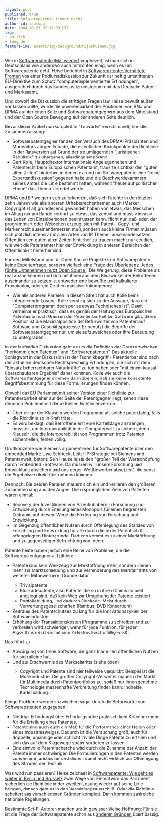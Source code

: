 ```yaml
---
layout: post
published: true
title: Softwarepatente (immer noch)
author-id: isotopp
date: 2004-10-23 07:17:00 UTC
tags:
- politik
- lang_de
feature-img: assets/img/background/rijksmuseum.jpg
---
```

Wie in <a href="">Softwarepatente (Mal wieder)</a> prophezeit, ist man sich in Deutschland wie anderswo auch mitnichten einig, wenn es um Softwarepatente geht. Heise berichtet in <a href="http://www.heise.de/newsticker/meldung/52425">Softwarepatente: Verhärtete Fronten</a> von einer Podiumsdiskussion zur Zukunft der heftig umstrittenen EU-Direktive zum Schutz "computerimplementierter Erfindungen", ausgerichtet durch das Bundesjustizministerium und das Deutsche Patent- und Markenamt.

Und obwohl die Diskussion die strittigen Fragen laut Heise bewußt außen vor lassen sollte, wurde die unvereinbarkeit der Positionen von BMJ und DPMA auf der einen Seite und Softwarepatentgegnern aus dem Mittelstand und der Open Source Bewegung auf der anderen Seite deutlich.

Bevor dieser Artikel nun komplett in "Entwürfe" verschimmelt, hier die Zusammenfassung:


<ul><li>Softwarepatentgegner fanden den Versuch des DPMA-Präsidenten und Moderators Jürgen Schade, die eigentlichen Knackpunkte der Richtlinie in der Ratsversion auf Grund der sie umlagernden "juristischen Rabulistik" zu übergehen, allerdings empörend.</li><li>Gert Kolle, Hauptdirektor Internationale Angelegenheiten und Patentrecht beim Europäischen Patentamt, trauerte sichtbar den "guten alten Zeiten" hinterher, in denen es rund um Softwarepatente eine "reine Expertendiskussion" gegeben habe und die Beschwerdekammern seines Amtes die Linie bestimmt hätten, während "heute auf politischer Ebene" das Thema zerredet werde.</li></ul> DPMA und EP weigern sich zu erkennen, daß sich Patente in den letzten zehn Jahren wie alle anderen Urheberrechtsthemen auch (Marken, Copyright et al) grundlegend gewandelt haben von etwas, das Menschen im Alltag nur am Rande berührt zu etwas, das zentral und massiv invasiv das Leben von Einzelpersonen beeinflussen kann. Nicht nur, daß jeder, der programmiert oder Webseiten erzeugt sich mit Patent-, Copy- und Markenrecht auseinandersetzen muß, sondern auch kleine Firmen müssen sich plötzlich intensiv mit allen Arten von IP Themen auseinandersetzen. Öffentlich den guten alten Zeiten hinterher zu trauern macht nur deutlich, wie weit die Patentämter hier der Entwicklung in anderen Bereichen der Öffentlichkeit hinterher sind. 

Für den Mittelstand und für Open Source Projekte sind Softwarepatente keine Expertenfrage, sondern vielfach eine Frage des Überlebens: <a href="http://www.golem.de/0410/34331.html">Jedes fünfte Unternehmen nutzt Open Source </a>. Die Weigerung, diese Probleme als real anzuerkennen und sich mit ihnen aus dem Blickwinkel der Betroffenen auseinander zu setzen ist entweder eine bewußte und kalkulierte Provokation, oder ein Zeichen massiver Inkompetenz.<ul><li>Wie alle anderen Parteien in diesem Streit hat auch Kolle keine integrierende Lösung:  Kolle verstieg sich zu der Aussage, dass ein "Computerprogramm doch per se etwas Technisches ist". Damit verneinte er praktisch, dass es gemäß der Haltung des Europäischen Patentamts noch Grenzen der Patentierbarkeit bei Software gibt.
Seine Position ist die Maximalposition der Befürworter von Patenten auf Software und Geschäftsprozesse. Er benutzt die Begriffe der Softwarepatentgegner nur, um sie aufzuweichen oder ihre Bedeutung zu untergraben.</li></ul> In der laufenden Diskussion geht es um die Definition der Grenze zwischen "herkömmlichen Patenten" und "Softwarepatenten". Das aktuelle Schlagwort in der Diskussion ist der Technikbegriff - Patentierbar sind nach der aktuellen deutschen Rechtsprechung Erfindungen, die sich mit dem "Einsatz beherrschbarer Naturkräfte" zu tun haben oder "mit einem kausal überschaubaren Ergebnis" daher kommen. Kolle wie auch die Softwarepatentgegner stimmen darin überein, daß sie keine konsistente Begriffsbestimmung für diese Formulierungen finden können.

Obwohl das EU Parlament mit seiner Version einer Richtlinie zur Patentierbarkeit eher auf der Seite der Patentgegner liegt, sehen diese dennoch Probleme mit der aktuellen Richtlinienversion: <ul><li>Über einige der Klauseln werden Programme als solche patentfähig, falls die Richtlinie so in Kraft träte. </li><li>Es wird beklagt, daß Betroffene erst eine Kartellklage anstrengen müssten, um Interoperabilität in der Computerwelt zu sichern, denn Klauseln, die die Interoperabilität von Programmen trotz Patenten sicherstellen, fehlen völlig.</li></ul> Großkonzerne wie Siemens argumentieren für Softwarepatente über den embedded Markt: Uwe Schrieck, Leiter IP-Strategie bei Siemens und Patentanwalt, betont: Sein Hause leiste den "großen Teil der Wertschöpfung durch 'Embedded'-Software. Da müssen wir unsere Forschung und Entwicklung absichern und uns gegen Wettbewerber absetzen", die sonst die Ergebnisse direkt übernehmen könnten.

Dennoch: Die beiden Parteien mauern sich ein und verlieren den größeren Zusammenhang aus den Augen. Die ursprünglichen Ziele von Patenten waren einmal: <ul><li>Recovery der Investitionen von Patentinhabern in Forschung und Entwicklung durch Erteilung eines Monopols für einen begrenzten Zeitraum, auf diesem Wege die Förderung von Forschung und Entwicklung.</li><li>Im Gegenzug öffentlicher Nutzen durch Offenlegung des Standes von Forschung und Entwicklung für alle durch die in der Patentschrift offengelegten Hintergründe. Dadurch kommt es zu einer Marktöffnung und zu gegenseitiger Befruchtung von Ideen.</li></ul> Patente heute haben jedoch eine Reihe von Probleme, die die Softwarepatentgegner aufzählen: <ul><li>Patente sind kein Werkzeug zur Marktöffnung mehr, sondern dienen mehr zur Marktschließung und zur Verhinderung des Markteintritts von weiteren Mitbewerbern. Gründe dafür</li><ul><li>Trivialpatente</li><li>Blockadepatente, also Patente, die so in ihren Claims so breit angelegt sind, daß kein Weg zur Umgehung der Patente existiert.</li><li>Portfoliobildung, und dadurch Blockade. Meist durch Verwertungsgesellschaften (Rambus, DVD Konsortium)</li></ul><li>Zeitraum des Patentschutzes zu lang für die Innovationszyklen der Softwareindustrie.</li><li>Erhöhung der Transaktionskosten (Programme zu schreiben und zu verbreiten wird schwieriger, wenn für jede Funktion, für jeden Algorithmus erst einmal eine Patentrecherche fällig wird).</li></ul> Das führt zu <ul><li>Abwürgung von freier Software, die ganz klar einen öffentlichen Nutzen für sich alleine hat.</li><li>Und zur Erschwernis des Markseintritts (siehe oben)</li><ul><li>Copyright und Patente sind hier teilweise verquickt: Beispiel ist die Musikindustrie. Die großen Copyright-Verwerter mauern den Markt für Multimedia durch Patentportfolios zu, sodaß nur ihnen genehme Technologie massenhafte Verbreitung finden kann: indirekte Kartellbildung.</li></ul></ul> Einige Probleme werden inzwischen sogar durch die Befürworter von Softwarepatenten zugegeben: <ul><li>Niedrige Erfindungshöhe: Erfindungshöhe praktisch kein Kriterium mehr für die Erteilung eines Patentes.</li><li>Patente sind auch auch ein Maß für die Performance einer Nation oder eines Industriezweiges. Dadurch ist die Versuchung groß, auch für doppelte, unsinnige oder schlicht triviale Dinge Patente zu erteilen und sich das auf dem Klagewege später sortieren zu lassen.</li><li>Eine sinnvolle Patentrecherche wird durch die Zunahme der Anzahl der Patente immer schwieriger. Die Formulierungen in den Patenten werden zunehmend juristischer und dienen damit nicht wirklich zur Offenlegung des Standes der Technik.</li></ul> Was wird nun passieren? Heise zeichnet in <a href="http://www.heise.de/newsticker/meldung/52445">Softwarepatente: Wie geht es weiter in Berlin und Brüssel?</a> zwei Wege vor: Einmal wird das Parlament sicherlich die Richtlinie in der zweiten Lesung wieder auf seine Linie bringen, danach geht es in den Vermittlungsausschuß. Oder die Richtlinie scheitert aus verschiedenen Gründen komplett. Dann kommen zahlreiche nationale Regelungen.

Bestimmte Sci-Fi Autoren machen uns in gewisser Weise Hoffnung: Für sie ist die Frage der Softwarepatente schon aus <a href="http://www.ugcs.caltech.edu/~phoenix/vinge/vinge-sing.html">anderen Gründen</a> überflüsssig.
